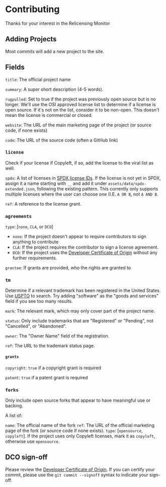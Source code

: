# Contributing

Thanks for your interest in the Relicensing Monitor


## Adding Projects

Most commits will add a new project to the site.

## Fields

`title`: The official project name

`summary`: A super short description (4-5 words).

`rugpulled`: Set to true if the project was previously open source but is no longer. We'll use the OSI approved license list to determine if a license is open source. If it's not on the list, consider it to be non-open. This doesn't mean the license is commercial or closed.

`website`: The URL of the main marketing page of the project (or source code, if none exists)

`code`: The URL of the source code (often a GitHub link)

### `license`

Check if your license if Copyleft, if so, add the license to the viral list as well.

`spdx`: A list of licenses in [SPDX license IDs](https://spdx.dev/). If the license is not yet in SPDX, assign it a name starting with `__` and add it under `assets/data/spdx-extended.json`, following the existing pattern. This currently only supports multiple licenses where the user can choose one (I.E. `A OR B`, not `A AND B`.

`ref`: A reference to the license grant.

### `agreements`

`type`: [`none`, `CLA`, or `DCO`]

* `none`: If the project doesn't appear to require contributors to sign anything to contribute
* `CLA`: If the project requires the contributor to sign a license agreement.
* `DCO`: If the project uses the [Developer Certificate of Origin](https://developercertificate.org/) without any further requirements.

`grantee`: If grants are provided, who the rights are granted to

### `tm`

Determine if a relevant trademark has been registered in the United States.
Use [USPTO](https://tmsearch.uspto.gov/search/search-information) to search.
Try adding "software" as the "goods and services" field if you see too many results.

`mark`: The relevant mark, which may only cover part of the project name.

`status`: Only include trademarks that are "Registered" or "Pending", not "Cancelled", or "Abandoned".

`owner`: The "Owner Name" field of the registration.

`ref`: The URL to the trademark status page.


#### `grants`

`copyright`: `true` if a copyright grant is required

`patent`: `true` if a patent grant is required


### `forks`

Only include open source forks that appear to have meaningful use or backing.

A list of:

`name`: The official name of the fork
`ref`: The URL of the official marketing page of the fork (or source code if none exists).
`type`: [`opensource`, `copyleft`]. If the project uses only Copyleft licenses, mark it as `copyleft`, otherwise use `opensource`.


## DCO sign-off

Please review the [Developer Certificate of Origin](https://developercertificate.org/). If you can certify your commit, please use the `git commit --signoff` syntax to indicate your sign-off.


